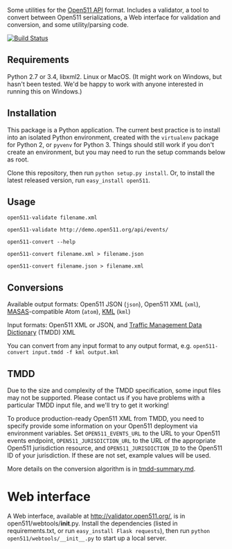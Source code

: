 Some utilities for the [Open511 API](http://www.open511.org/) format. Includes a validator, a tool to convert between Open511 serializations, a Web interface for validation and conversion, and some utility/parsing code.

[![Build Status](https://travis-ci.org/opennorth/open511.png)](https://travis-ci.org/opennorth/open511)

## Requirements

Python 2.7 or 3.4, libxml2. Linux or MacOS. (It might work on Windows, but hasn't been tested. We'd be happy to work with anyone interested in running this on Windows.)

## Installation

This package is a Python application. The current best practice is to install into an isolated Python environment, created with the `virtualenv` package for Python 2, or `pyvenv` for Python 3. Things should still work if you don't create an environment, but you may need to run the setup commands below as root.

Clone this repository, then run `python setup.py install`. Or, to install the latest released version, run `easy_install open511`.

## Usage

    open511-validate filename.xml
    
    open511-validate http://demo.open511.org/api/events/

    open511-convert --help

    open511-convert filename.xml > filename.json

    open511-convert filename.json > filename.xml

## Conversions

Available output formats: Open511 JSON (`json`), Open511 XML (`xml`), [MASAS](https://www.masas-x.ca/en/)-compatible Atom (`atom`), [KML](https://developers.google.com/kml/) (`kml`)

Input formats: Open511 XML or JSON, and [Traffic Management Data Dictionary](http://www.ite.org/standards/tmdd/) (TMDD) XML

You can convert from any input format to any output format, e.g. `open511-convert input.tmdd -f kml output.kml`

## TMDD

Due to the size and complexity of the TMDD specification, some input files may not be supported. Please contact us if you have problems with a particular TMDD input file, and we'll try to get it working!

To produce production-ready Open511 XML from TMDD, you need to specify provide some information on your Open511 deployment via environment variables. Set `OPEN511_EVENTS_URL` to the URL to your Open511 events endpoint, `OPEN511_JURISDICTION_URL` to the URL of the appropriate Open511 jurisdiction resource, and `OPEN511_JURISDICTION_ID` to the Open511 ID of your jurisdiction. If these are not set, example values will be used.

More details on the conversion algorithm is in [tmdd-summary.md](tmdd-summary.md).

# Web interface

A Web interface, available at http://validator.open511.org/, is in open511/webtools/__init__.py. Install the dependencies (listed in requirements.txt, or run `easy_install Flask requests`), then run `python open511/webtools/__init__.py` to start up a local server.